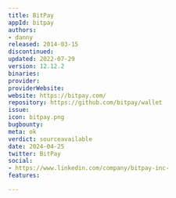 ```yaml
---
title: BitPay
appId: bitpay
authors:
- danny
released: 2014-03-15
discontinued: 
updated: 2022-07-29
version: 12.12.2
binaries: 
provider: 
providerWebsite: 
website: https://bitpay.com/
repository: https://github.com/bitpay/wallet
issue: 
icon: bitpay.png
bugbounty: 
meta: ok
verdict: sourceavailable
date: 2024-04-25
twitter: BitPay
social:
- https://www.linkedin.com/company/bitpay-inc-
features: 

---
```


